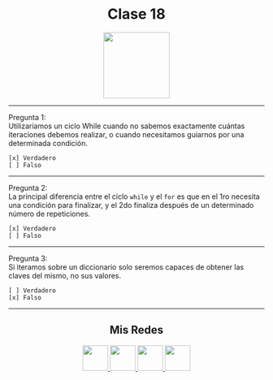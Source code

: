 <h1 align="center">Clase 18</h1>

<p align="center">
<img height=130px src="https://i.ibb.co/BL0pJF8/Polo.png"/>
</p>

-----------------------------------------------------------
Pregunta 1: <br>
Utilizaríamos un ciclo While cuando no sabemos exactamente cuántas iteraciones debemos realizar, o cuando necesitamos guiarnos por una determinada condición.
```
[x] Verdadero
[ ] Falso
```

-----------------------------------------------------------
Pregunta 2: <br>
La principal diferencia entre el ciclo ```while``` y el ```for``` es que en el 1ro necesita una condición para finalizar, y el 2do finaliza después de un determinado número de repeticiones.
```
[x] Verdadero
[ ] Falso

```

-----------------------------------------------------------
Pregunta 3: <br>
Si iteramos sobre un diccionario solo seremos capaces de obtener las claves del mismo, no sus valores.
```
[ ] Verdadero
[x] Falso
```

-----------------------------------------------------------
<center>

<h2 align="center"> Mis Redes </h2>
<p  align="center">
<a href="https://www.linkedin.com/in/duboisfacu/" target="_blank">
  <img src="https://i.ibb.co/7VZQrXx/link.png" height=50px>
</a>
<a href="https://www.instagram.com/duboisfacu/" target="_blank">
  <img src="https://i.ibb.co/stNqbkw/ig.png" height=50px>
</a>
<a href="https://www.reddit.com/user/duboisfacu" target="_blank">
<img src="https://i.ibb.co/4T7YM0V/reddit.png" height=50px>
</a>
<a href="https://twitter.com/duboisfacu" target="_blank">
<img src="https://i.ibb.co/PxrxjS2/twitter.png" height=50px>
</a>
  </p>
</center>
